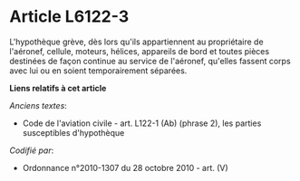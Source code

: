 # Article L6122-3

L'hypothèque grève, dès lors qu'ils appartiennent au propriétaire de l'aéronef, cellule, moteurs, hélices, appareils de bord
et toutes pièces destinées de façon continue au service de l'aéronef, qu'elles fassent corps avec lui ou en soient
temporairement séparées.

**Liens relatifs à cet article**

_Anciens textes_:

  - Code de l'aviation civile - art. L122-1 (Ab) (phrase 2), les parties susceptibles d'hypothèque

_Codifié par_:

  - Ordonnance n°2010-1307 du 28 octobre 2010 - art. (V)
